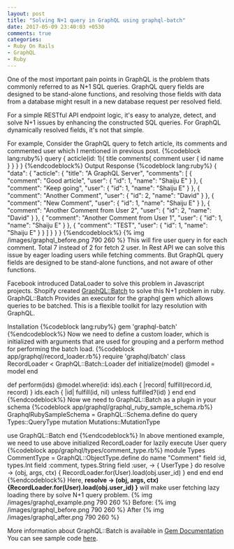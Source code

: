 ```yaml
---
layout: post
title: "Solving N+1 query in GraphQL using graphql-batch"
date: 2017-05-09 23:40:03 +0530
comments: true
categories:
- Ruby On Rails
- GraphQL
- Ruby
---
```



<div class='post'>
  <div dir="ltr" style="text-align: left;" trbidi="on">
    <p>One of the most important pain points in GraphQL is the problem thats commonly referred to as N+1 SQL queries. GraphQL query fields are designed to be stand-alone functions, and resolving those fields with data from a database might result in a new database request per resolved field.</p>
    <p>For a simple RESTful API endpoint logic, it's easy to analyze, detect, and solve N+1 issues by enhancing the constructed SQL queries. For GraphQL dynamically resolved fields, it's not that simple.</p>
    For example, Consider the GraphQL query to fetch article, its comments and commented user which I mentioned in previous post.
    {%codeblock lang:ruby%}
query {
  acticle(id: 1){
    title
    comments{
      comment
      user {
        id
        name
      }
    }
  }
}
{%endcodeblock%}
Output Response
{%codeblock lang:ruby%}
{
  "data": {
    "acticle": {
      "title": "A GraphQL Server",
      "comments": [
        {
          "comment": "Good article",
          "user": {
            "id": 1,
            "name": "Shaiju E"
          }
        },
        {
          "comment": "Keep going",
          "user": {
            "id": 1,
            "name": "Shaiju E"
          }
        },
        {
          "comment": "Another Comment",
          "user": {
            "id": 2,
            "name": "David"
          }
        },
        {
          "comment": "New Comment",
          "user": {
            "id": 1,
            "name": "Shaiju E"
          }
        },
        {
          "comment": "Another Comment from User 2",
          "user": {
            "id": 2,
            "name": "David"
          }
        },
        {
          "comment": "Another Comment from User 1",
          "user": {
            "id": 1,
            "name": "Shaiju E"
          }
        },
        {
          "comment": "TEST",
          "user": {
            "id": 1,
            "name": "Shaiju E"
          }
        }
      ]
    }
  }
}
{%endcodeblock%}
{% img /images/graphql_before.png 790 260  %}
This will fire user query in for each comment. Total 7 instead of 2 for fetch 2 user. In Rest API we can solve this issue by eager loading users while fetching comments. But GraphQL query fields are designed to be stand-alone functions, and not aware of other functions.
<p>Facebook introduced DataLoader to solve this problem in Javascript projects. Shopify created <a href='https://github.com/Shopify/graphql-batch' >GraphQL::Batch</a> to solve this N+1 problem in ruby.<br />GraphQL::Batch Provides an executor for the graphql gem which allows queries to be batched. This is a flexible toolkit for lazy resolution with GraphQL.</p>
Installation
{%codeblock lang:ruby%}
gem 'graphql-batch'
{%endcodeblock%}
Now we need to define a custom loader, which is initialized with arguments that are used for grouping and a perform method for performing the batch load.
{%codeblock app/graphql/record_loader.rb%}
require 'graphql/batch'
class RecordLoader < GraphQL::Batch::Loader
  def initialize(model)
    @model = model
  end

  def perform(ids)
    @model.where(id: ids).each { |record| fulfill(record.id, record) }
    ids.each { |id| fulfill(id, nil) unless fulfilled?(id) }
  end
end
{%endcodeblock%}
Now we need to GraphQL::Batch as a plugin in your schema
{%codeblock app/graphql/graphql_ruby_sample_schema.rb%}
GraphqlRubySampleSchema = GraphQL::Schema.define do
  query Types::QueryType
  mutation Mutations::MutationType

  use GraphQL::Batch
end
{%endcodeblock%}
In above mentioned example, we need to use above initialized RecordLoader for lazily execute User query
{%codeblock app/graphql/types/comment_type.rb%}
module Types
  CommentType = GraphQL::ObjectType.define do
    name "Comment"
    field :id, types.Int
    field :comment, types.String
    field :user, -> { UserType } do
      resolve -> (obj, args, ctx) {
        RecordLoader.for(User).load(obj.user_id)
      }
    end
  end
end
{%endcodeblock%}
Here,  <strong>resolve -&gt; (obj, args, ctx) {RecordLoader.for(User).load(obj.user_id) }</strong> will make user fetching lazy loading there by solve N+1 query problem.
{% img /images/graphql_example.png 790 260  %}
Before:
{% img /images/graphql_before.png 790 260  %}
After
{% img /images/graphql_after.png 790 260  %}
<p>More information about GraphQL::Batch is available in <a href='https://github.com/Shopify/graphql-batch' >Gem Documentation</a><br/>
You can see sample code <a href="https://github.com/eshaiju/graphql-ruby-sample">here</a>.</p>
  </div>
</div>
